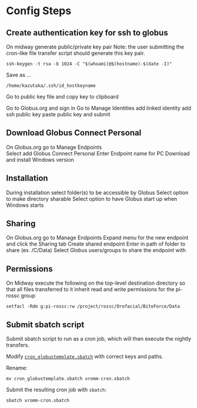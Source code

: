 # Config Steps


## Create authentication key for ssh to globus
On midway generate public/private key pair
    Note: the user submitting the cron-like file transfer script should generate this key pair.

    ssh-keygen -t rsa -b 1024 -C "$(whoami)@$(hostname)-$(date -I)"

Save as ...

    /home/kazutaka/.ssh/id_hostkeyname

Go to public key file and copy key to clipboard

Go to Globus.org and sign in
Go to Manage Identities
	add linked identity
	add ssh public key
	paste public key and submit

## Download Globus Connect Personal
On Globus.org go to Manage Endpoints	
Select add Globus Connect Personal
Enter Endpoint name for PC
Download and install Windows version

## Installation
During installation select folder(s) to be accessible by Globus
Select option to make directory sharable
Select option to have Globus start up when Windows starts

## Sharing
On Globus.org go to Manage Endpoints
Expand menu for the new endpoint and click the Sharing tab
Create shared endpoint
Enter in path of folder to share (ex. /C/Data)
Select Globus users/groups to share the endpoint with

## Permissions
On Midway execute the following on the top-level destination directory 
so that all files transferred to it inherit read and write permissions for the pi-rossc group

    setfacl -Rdm g:pi-rossc:rw /project/rossc/Orofacial/BiteForce/Data
	
## Submit sbatch script

Submit sbatch script to run as a cron job, which will then execute the nightly transfers.

Modify [`cron_globustemplate.sbatch`](cron_globustemplate.sbatch) with correct keys and paths.

Rename:

    mv cron_globustemplate.sbatch xromm-cron.sbatch

Submit the resulting cron job with `sbatch`:

    sbatch xromm-cron.sbatch



